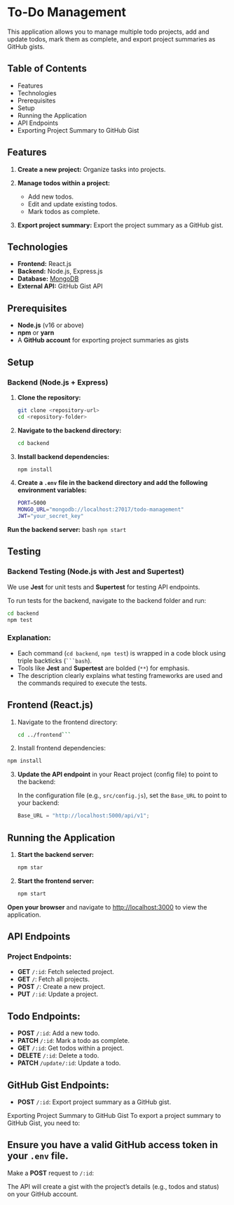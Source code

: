 # To-Do Management
This application allows you to manage multiple todo projects, add and update todos, mark them as complete, and export project summaries as GitHub gists.

## Table of Contents
* Features
* Technologies
* Prerequisites 
* Setup 
* Running the Application 
* API Endpoints
* Exporting Project Summary to GitHub Gist

## Features

1. **Create a new project:** Organize tasks into projects.

2. **Manage todos within a project:**
   - Add new todos.
   - Edit and update existing todos.
   - Mark todos as complete.

3. **Export project summary:** Export the project summary as a GitHub gist.


## Technologies

- **Frontend:** React.js
- **Backend:** Node.js, Express.js
- **Database:** [MongoDB](https://www.mongodb.com/)
- **External API:** GitHub Gist API

## Prerequisites

- **Node.js** (v16 or above)
- **npm** or **yarn**
- A **GitHub account** for exporting project summaries as gists

## Setup

### Backend (Node.js + Express)

1. **Clone the repository:**
    ```bash
    git clone <repository-url>
    cd <repository-folder>
    ```

2. **Navigate to the backend directory:**
    ```bash
    cd backend
    ```

3. **Install backend dependencies:**
    ```bash
    npm install
    ```

4. **Create a `.env` file in the backend directory and add the following environment variables:**
    ```bash
    PORT=5000
    MONGO_URL="mongodb://localhost:27017/todo-management"
    JWT="your_secret_key"
    ```

 **Run the backend server:**
    bash
    ```npm start```


## Testing

### Backend Testing (Node.js with Jest and Supertest)
We use **Jest** for unit tests and **Supertest** for testing API endpoints.

To run tests for the backend, navigate to the backend folder and run:

```bash
cd backend
npm test
```


### Explanation:
- Each command (`cd backend`, `npm test`) is wrapped in a code block using triple backticks (` ```bash `).
- Tools like **Jest** and **Supertest** are bolded (`**`) for emphasis.
- The description clearly explains what testing frameworks are used and the commands required to execute the tests.




## Frontend (React.js)

1. Navigate to the frontend directory:
   ```bash
   cd ../frontend```

2. Install frontend dependencies:
```bash
npm install
```

3. **Update the API endpoint** in your React project (config file) to point to the backend:

   In the configuration file (e.g., `src/config.js`), set the `Base_URL` to point to your backend:

   ```javascript
   Base_URL = "http://localhost:5000/api/v1";


## Running the Application

1. **Start the backend server:**
   ```bash
   npm star
2. **Start the frontend server:**
   ```bash
   npm start
**Open your browser** and navigate to [http://localhost:3000](http://localhost:3000) to view the application.


## API Endpoints

### Project Endpoints:

- **GET** `/:id`: Fetch selected project.
- **GET** `/`: Fetch all projects.
- **POST** `/`: Create a new project.
- **PUT** `/:id`: Update a project.

## Todo Endpoints:

- **POST** `/:id`: Add a new todo.
- **PATCH** `/:id`: Mark a todo as complete.
- **GET** `/:id`: Get todos within a project.
- **DELETE** `/:id`: Delete a todo.
- **PATCH** `/update/:id`: Update a todo.


## GitHub Gist Endpoints:

- **POST** `/:id`: Export project summary as a GitHub gist.

Exporting Project Summary to GitHub Gist
To export a project summary to GitHub Gist, you need to:


## Ensure you have a valid GitHub access token in your `.env` file.

Make a **POST** request to `/:id`:

The API will create a gist with the project’s details (e.g., todos and status) on your GitHub account.


